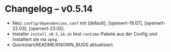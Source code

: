 # Changelog – v0.5.14
- Neu: `config/dependencies.conf` mit [default], [openwrt-19.07], [openwrt-22.03], [openwrt-23.05].
- Installer `install_v0.5.14.sh` liest `runtime`-Pakete aus der Config und installiert sie via `opkg`.
- Quickstart/README/KNOWN_BUGS aktualisiert.
